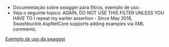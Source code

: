 - Documentação sobre swagger para filtros, exemplo de uso:
- Veja o seguinte topico: AGAIN, DO NOT USE THIS FILTER UNLESS YOU HAVE TO
I repeat my earlier assertion - Since May 2018, Swashbuckle.AspNetCore supports adding examples via XML comments.

[Exemplo de uso da swagger](https://github.com/mattfrear/Swashbuckle.AspNetCore.Filters#do-not-use-this-filter-unless-you-have-to)
